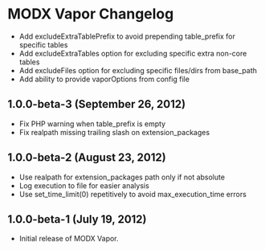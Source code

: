 # MODX Vapor Changelog

- Add excludeExtraTablePrefix to avoid prepending table_prefix for specific tables
- Add excludeExtraTables option for excluding specific extra non-core tables
- Add excludeFiles option for excluding specific files/dirs from base_path
- Add ability to provide vaporOptions from config file

## 1.0.0-beta-3 (September 26, 2012)

- Fix PHP warning when table_prefix is empty
- Fix realpath missing trailing slash on extension_packages

## 1.0.0-beta-2 (August 23, 2012)

- Use realpath for extension_packages path only if not absolute
- Log execution to file for easier analysis
- Use set_time_limit(0) repetitively to avoid max_execution_time errors

## 1.0.0-beta-1 (July 19, 2012)

- Initial release of MODX Vapor.